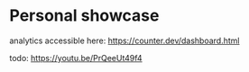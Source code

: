 # Personal showcase

analytics accessible here: <https://counter.dev/dashboard.html>

todo:
https://youtu.be/PrQeeUt49f4
